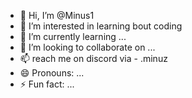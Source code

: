 - 👋 Hi, I’m @Minus1
- 👀 I’m interested in learning bout coding
- 🌱 I’m currently learning ...
- 💞️ I’m looking to collaborate on ...
- 📫 reach me on discord via - .minuz
- 😄 Pronouns: ...
- ⚡ Fun fact: ...

<!---
1Minuss/1Minuss is a ✨ special ✨ repository because its `README.md` (this file) appears on your GitHub profile.
You can click the Preview link to take a look at your changes.
--->
